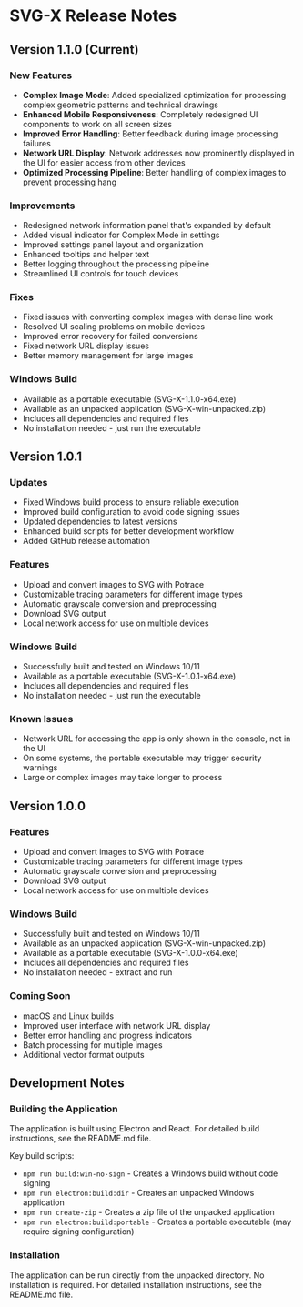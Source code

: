<!-- Last checked: 2025-03-02 -->

# SVG-X Release Notes

## Version 1.1.0 (Current)

### New Features
- **Complex Image Mode**: Added specialized optimization for processing complex geometric patterns and technical drawings
- **Enhanced Mobile Responsiveness**: Completely redesigned UI components to work on all screen sizes
- **Improved Error Handling**: Better feedback during image processing failures
- **Network URL Display**: Network addresses now prominently displayed in the UI for easier access from other devices
- **Optimized Processing Pipeline**: Better handling of complex images to prevent processing hang

### Improvements
- Redesigned network information panel that's expanded by default
- Added visual indicator for Complex Mode in settings
- Improved settings panel layout and organization
- Enhanced tooltips and helper text
- Better logging throughout the processing pipeline
- Streamlined UI controls for touch devices

### Fixes
- Fixed issues with converting complex images with dense line work
- Resolved UI scaling problems on mobile devices
- Improved error recovery for failed conversions
- Fixed network URL display issues
- Better memory management for large images

### Windows Build
- Available as a portable executable (SVG-X-1.1.0-x64.exe)
- Available as an unpacked application (SVG-X-win-unpacked.zip)
- Includes all dependencies and required files
- No installation needed - just run the executable

## Version 1.0.1

### Updates
- Fixed Windows build process to ensure reliable execution
- Improved build configuration to avoid code signing issues
- Updated dependencies to latest versions
- Enhanced build scripts for better development workflow
- Added GitHub release automation

### Features
- Upload and convert images to SVG with Potrace
- Customizable tracing parameters for different image types
- Automatic grayscale conversion and preprocessing
- Download SVG output
- Local network access for use on multiple devices

### Windows Build
- Successfully built and tested on Windows 10/11
- Available as a portable executable (SVG-X-1.0.1-x64.exe)
- Includes all dependencies and required files
- No installation needed - just run the executable

### Known Issues
- Network URL for accessing the app is only shown in the console, not in the UI
- On some systems, the portable executable may trigger security warnings
- Large or complex images may take longer to process

## Version 1.0.0

### Features
- Upload and convert images to SVG with Potrace
- Customizable tracing parameters for different image types
- Automatic grayscale conversion and preprocessing
- Download SVG output
- Local network access for use on multiple devices

### Windows Build
- Successfully built and tested on Windows 10/11
- Available as an unpacked application (SVG-X-win-unpacked.zip)
- Available as a portable executable (SVG-X-1.0.0-x64.exe)
- Includes all dependencies and required files
- No installation needed - extract and run

### Coming Soon
- macOS and Linux builds
- Improved user interface with network URL display
- Better error handling and progress indicators
- Batch processing for multiple images
- Additional vector format outputs

## Development Notes

### Building the Application
The application is built using Electron and React. For detailed build instructions, see the README.md file.

Key build scripts:
- `npm run build:win-no-sign` - Creates a Windows build without code signing
- `npm run electron:build:dir` - Creates an unpacked Windows application
- `npm run create-zip` - Creates a zip file of the unpacked application
- `npm run electron:build:portable` - Creates a portable executable (may require signing configuration)

### Installation
The application can be run directly from the unpacked directory. No installation is required.
For detailed installation instructions, see the README.md file. 